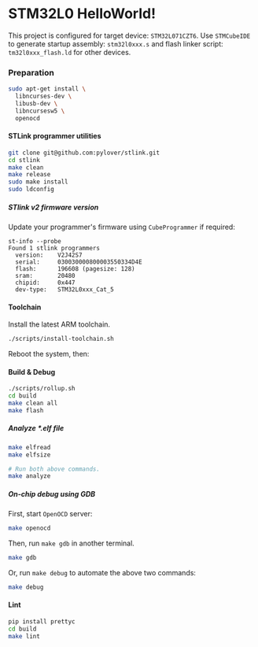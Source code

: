 # STM32L0 HelloWorld!

This project is configured for target device: `STM32L071CZT6`. Use 
`STMCubeIDE` to generate startup assembly: `stm32l0xxx.s` and flash linker 
script: `tm32l0xxx_flash.ld` for other devices.

### Preparation

```bash
sudo apt-get install \
  libncurses-dev \
  libusb-dev \
  libncursesw5 \
  openocd
```

#### STLink programmer utilities

```bash
git clone git@github.com:pylover/stlink.git
cd stlink
make clean
make release
sudo make install
sudo ldconfig
```

##### STlink v2 firmware version

Update your programmer's firmware using `CubeProgrammer` if required:

```
st-info --probe
Found 1 stlink programmers
  version:    V2J42S7
  serial:     030030000800003550334D4E
  flash:      196608 (pagesize: 128)
  sram:       20480
  chipid:     0x447
  dev-type:   STM32L0xxx_Cat_5
```

#### Toolchain

Install the latest ARM toolchain.

```bash
./scripts/install-toolchain.sh
```

Reboot the system, then:

#### Build & Debug

```bash
./scripts/rollup.sh
cd build
make clean all
make flash
```

##### Analyze *.elf file

```bash
make elfread
make elfsize

# Run both above commands.
make analyze
```

##### On-chip debug using GDB

First, start `OpenOCD` server:
```bash
make openocd
```

Then, run `make gdb` in another terminal.

```bash
make gdb
```

Or, run `make debug` to automate the above two commands:

```bash
make debug
```

#### Lint

```bash
pip install prettyc
cd build
make lint
```
